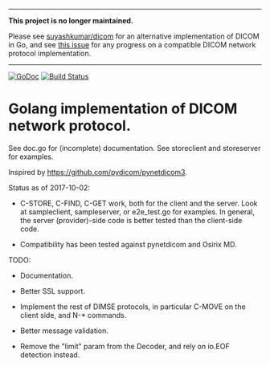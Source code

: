 -------

**This project is no longer maintained.**


Please see [suyashkumar/dicom](https://github.com/suyashkumar/dicom/) for an
alternative implementation of DICOM in Go, and see [this
issue](https://github.com/suyashkumar/dicom/issues/41) for any progress on a
compatible DICOM network protocol implementation.

-------

[![GoDoc](https://godoc.org/github.com/coellomontiel/go-netdicom?status.svg)](https://godoc.org/github.com/coellomontiel/go-netdicom) [![Build Status](https://travis-ci.org/coellomontiel/go-netdicom.svg?branch=master)](https://travis-ci.org/coellomontiel/go-netdicom.svg?branch=master)

# Golang implementation of DICOM network protocol.

See doc.go for (incomplete) documentation.  See storeclient and storeserver for
examples.

Inspired by https://github.com/pydicom/pynetdicom3.

Status as of 2017-10-02:

- C-STORE, C-FIND, C-GET work, both for the client and the server. Look at
  sampleclient, sampleserver, or e2e_test.go for examples.  In general, the
  server (provider)-side code is better tested than the client-side code.

- Compatibility has been tested against pynetdicom and Osirix MD.

TODO:

- Documentation.

- Better SSL support.

- Implement the rest of DIMSE protocols, in particular C-MOVE on the client
  side, and N-* commands.

- Better message validation.

- Remove the "limit" param from the Decoder, and rely on io.EOF detection instead.
